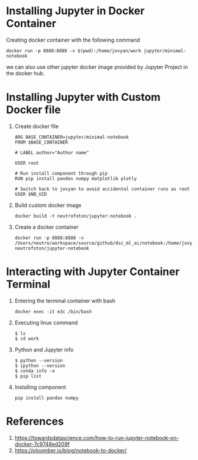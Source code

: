 # Installing Jupyter in Docker Container
Creating docker container with the following command
 ```
 docker run -p 8888:8888 -v $(pwd):/home/jovyan/work jupyter/minimal-notebook
 ```

we can also use other jupyter docker image provided by Jupyter Project in the docker hub. 

# Installing Jupyter with Custom Docker file
1. Create docker file
    ```
    ARG BASE_CONTAINER=jupyter/minimal-notebook
    FROM $BASE_CONTAINER

    # LABEL author="Author name"

    USER root

    # Run install component through pip
    RUN pip install pandas numpy matplotlib plotly

    # Switch back to jovyan to avoid accidental container runs as root
    USER $NB_UID
    ```
2. Build custom docker image
    ```
    docker build -t neutrofoton/jupyter-notebook .
    ```

3. Create a docker container
    ```
    docker run -p 8888:8888 -v /Users/neutro/workspace/source/github/dsc_ml_ai/notebook:/home/jovyan/work neutrofoton/jupyter-notebook
    ```

# Interacting with Jupyter Container Terminal
1. Entering the terminal container with bash
    ```
    docker exec -it e3c /bin/bash
    ```

2. Executing linux command
    ```
    $ ls
    $ cd work
    ```
3. Python and Jupyter info
    ```
    $ python --version
    $ ipython --version
    $ conda info -a
    $ pip list
    ```
4. Installing component
    ```
    pip install pandas numpy
    ```

# References
1. https://towardsdatascience.com/how-to-run-jupyter-notebook-on-docker-7c9748ed209f
2. https://ploomber.io/blog/notebook-to-docker/